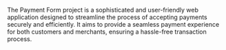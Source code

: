 The Payment Form project is a sophisticated and user-friendly web application designed to streamline the process of accepting payments securely and efficiently. 
It aims to provide a seamless payment experience for both customers and merchants, ensuring a hassle-free transaction process.
